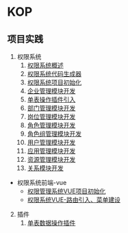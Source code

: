 # KOP

## 项目实践

1. 权限系统
    1. [权限系统概述](rbac/docs/权限系统介绍.md)
    2. [权限系统代码生成器](rbac/docs/代码生成器.md)
    3. [权限系统项目初始化](rbac/docs/项目初始化.md)
    4. [企业管理模块开发](rbac/docs/企业管理模块.md)
    5. [单表操作插件引入](rbac/docs/单表数据操作插件引入.md)
    6. [部门管理模块开发](rbac/docs/部门管理模块开发.md)
    7. [岗位管理模块开发](rbac/docs/岗位管理模块开发.md)
    8. [角色管理模块开发](rbac/docs/角色管理模块开发.md)
    9. [角色组管理模块开发](rbac/docs/角色组管理模块开发.md)
    10. [用户管理模块开发](rbac/docs/用户管理模块开发.md)
    11. [应用管理模块开发](rbac/docs/应用管理模块开发.md)
    12. [资源管理模块开发](rbac/docs/资源管理模块开发.md)
    13. [关系模块开发](rbac/docs/关系模块开发.md)

- 权限系统前端-vue
    - [权限管理系统VUE项目初始化](rbac/docs/vue/权限管理系统VUE项目初始化.md)
    - [权限系统VUE-路由引入、菜单建设](rbac/docs/vue/权限系统VUE-路由引入、菜单建设.md)

2. 插件
    1. [单表数据操作插件](plugin/operation-table-plugin/docs/单表数据操作插件.md)